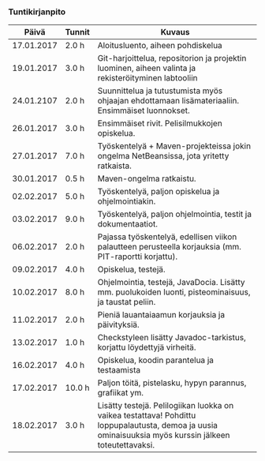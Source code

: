 
### Tuntikirjanpito
Päivä | Tunnit | Kuvaus
-----|-----|-----
17.01.2017 | 2.0  h | Aloitusluento, aiheen pohdiskelua
19.01.2017 | 3.0  h | Git-harjoittelua, repositorion ja projektin luominen, aiheen valinta ja rekisteröityminen labtooliin
24.01.2107 | 2.0  h | Suunnittelua ja tutustumista myös ohjaajan ehdottamaan lisämateriaaliin. Ensimmäiset luonnokset.
26.01.2017 | 3.0  h | Ensimmäiset rivit. Pelisilmukkojen opiskelua.
27.01.2017 | 7.0  h | Työskentelyä + Maven-projekteissa jokin ongelma NetBeansissa, jota yritetty ratkaista.
30.01.2017 | 0.5  h | Maven-ongelma ratkaistu.
02.02.2017 | 5.0  h | Työskentelyä, paljon opiskelua ja ohjelmointiakin.
03.02.2017 | 9.0  h | Työskentelyä, paljon ohjelmointia, testit ja dokumentaatiot.
06.02.2017 | 2.0  h | Pajassa työskentelyä, edellisen viikon palautteen perusteella korjauksia (mm. PIT-raportti korjattu).
09.02.2017 | 4.0  h | Opiskelua, testejä.
10.02.2017 | 8.0  h | Ohjelmointia, testejä, JavaDocia. Lisätty mm. puolukoiden luonti, pisteominaisuus, ja taustat peliin.
11.02.2017 | 2.0  h | Pieniä lauantaiaamun korjauksia ja päivityksiä.
13.02.2017 | 1.0  h | Checkstyleen lisätty Javadoc-tarkistus, korjattu löydettyjä virheitä.
16.02.2017 | 4.0  h | Opiskelua, koodin parantelua ja testaamista
17.02.2017 | 10.0 h | Paljon töitä, pistelasku, hypyn parannus, grafiikat ym.
18.02.2017 | 3.0  h | Lisätty testejä. Pelilogiikan luokka on vaikea testattava! Pohdittu loppupalautusta, demoa ja uusia ominaisuuksia myös kurssin jälkeen toteutettavaksi.
